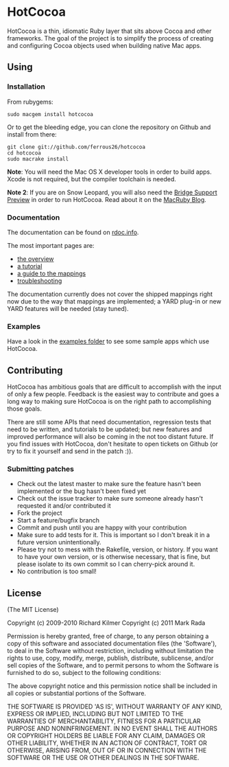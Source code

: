 # HotCocoa

HotCocoa is a thin, idiomatic Ruby layer that sits above Cocoa and
other frameworks. The goal of the project is to simplify the process of creating
and configuring Cocoa objects used when building native Mac apps.

## Using

### Installation

From rubygems:

    sudo macgem install hotcocoa

Or to get the bleeding edge, you can clone the repository on Github and install from there:

    git clone git://github.com/ferrous26/hotcocoa
    cd hotcocoa
    sudo macrake install

__Note__: You will need the Mac OS X developer tools in order
to build apps. Xcode is not required, but the compiler toolchain is
needed.

__Note 2__: If you are on Snow Leopard, you will also need the
[Bridge Support Preview](http://www.macruby.org/files/BridgeSupport%20Preview%203.zip)
in order to run HotCocoa. Read about it on the
[MacRuby Blog](http://www.macruby.org/blog/2010/10/08/bridgesupport-preview.html).

### Documentation

The documentation can be found on [rdoc.info](http://rdoc.info/github/ferrous26/hotcocoa/master/frames).

The most important pages are:

* [the overview](http://rubydoc.info/github/ferrous26/hotcocoa/master/file/docs/Resources.markdown)
* [a tutorial](http://rubydoc.info/github/ferrous26/hotcocoa/master/file/docs/Tutorial.markdown)
* [a guide to the mappings](http://rubydoc.info/github/ferrous26/hotcocoa/master/file/docs/Mappings.markdown)
* [troubleshooting](http://rubydoc.info/github/ferrous26/hotcocoa/master/file/docs/Troubleshooting.markdown)

The documentation currently does not cover the shipped mappings right now due to the
way that mappings are implemented; a YARD plug-in or new YARD features
will be needed (stay tuned).

### Examples

Have a look in the [examples folder](https://github.com/ferrous26/hotcocoa/tree/master/examples) to see some sample apps which use HotCocoa.

## Contributing

HotCocoa has ambitious goals that are difficult to accomplish with the input of
only a few people. Feedback is the easiest way to contribute and goes a long way
to making sure HotCocoa is on the right path to accomplishing those goals.

There are still some APIs that need documentation, regression tests that need to
be written, and tutorials to be updated; but new features and improved performance
will also be coming in the not too distant future. If you find issues with
HotCocoa, don't hesitate to open tickets on Github (or try to fix it yourself and
send in the patch :)).

### Submitting patches

* Check out the latest master to make sure the feature hasn't been implemented or the bug hasn't been fixed yet
* Check out the issue tracker to make sure someone already hasn't requested it and/or contributed it
* Fork the project
* Start a feature/bugfix branch
* Commit and push until you are happy with your contribution
* Make sure to add tests for it. This is important so I don't break it in a future version unintentionally.
* Please try not to mess with the Rakefile, version, or history. If you want to have your own version, or is otherwise necessary, that is fine, but please isolate to its own commit so I can cherry-pick around it.
* No contribution is too small!

## License

(The MIT License)

Copyright (c) 2009-2010 Richard Kilmer
Copyright (c) 2011 Mark Rada

Permission is hereby granted, free of charge, to any person obtaining
a copy of this software and associated documentation files (the
'Software'), to deal in the Software without restriction, including
without limitation the rights to use, copy, modify, merge, publish,
distribute, sublicense, and/or sell copies of the Software, and to
permit persons to whom the Software is furnished to do so, subject to
the following conditions:

The above copyright notice and this permission notice shall be
included in all copies or substantial portions of the Software.

THE SOFTWARE IS PROVIDED 'AS IS', WITHOUT WARRANTY OF ANY KIND,
EXPRESS OR IMPLIED, INCLUDING BUT NOT LIMITED TO THE WARRANTIES OF
MERCHANTABILITY, FITNESS FOR A PARTICULAR PURPOSE AND NONINFRINGEMENT.
IN NO EVENT SHALL THE AUTHORS OR COPYRIGHT HOLDERS BE LIABLE FOR ANY
CLAIM, DAMAGES OR OTHER LIABILITY, WHETHER IN AN ACTION OF CONTRACT,
TORT OR OTHERWISE, ARISING FROM, OUT OF OR IN CONNECTION WITH THE
SOFTWARE OR THE USE OR OTHER DEALINGS IN THE SOFTWARE.
